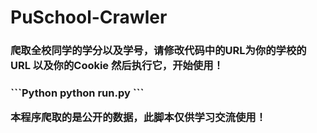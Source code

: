 # PuSchool-Crawler
<h3>爬取全校同学的学分以及学号，请修改代码中的URL为你的学校的URL
以及你的Cookie
然后执行它，开始使用！<h3>
```Python
python run.py
```

本程序爬取的是公开的数据，此脚本仅供学习交流使用！
